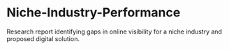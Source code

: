 # Niche-Industry-Performance
Research report identifying gaps in online visibility for a niche industry and proposed digital solution.
